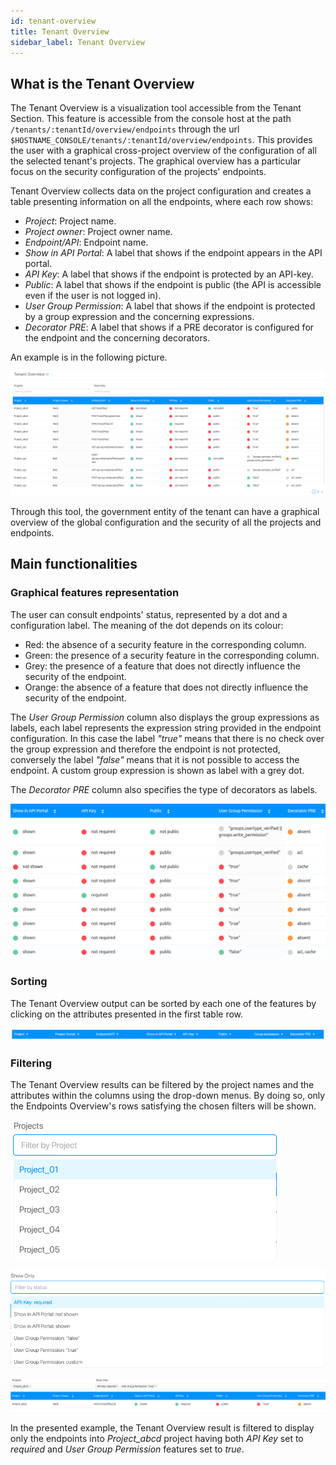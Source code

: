 ```yaml
---
id: tenant-overview
title: Tenant Overview
sidebar_label: Tenant Overview
---
```

## What is the Tenant Overview

The Tenant Overview is a visualization tool accessible from the Tenant Section. This feature is accessible from the console host at the path `/tenants/:tenantId/overview/endpoints` through the url `$HOSTNAME_CONSOLE/tenants/:tenantId/overview/endpoints`. This provides the user with a graphical cross-project overview of the configuration of all the selected tenant's projects. The graphical overview has a particular focus on the security configuration of the projects' endpoints.  

Tenant Overview collects data on the project configuration and creates a table presenting information on all the endpoints, where each row shows:
* *Project*: Project name.
* *Project owner*: Project owner name.
* *Endpoint/API*: Endpoint name.
* *Show in API Portal*: A label that shows if the endpoint appears in the API portal.
* *API Key*: A label that shows if the endpoint is protected by an API-key.
* *Public*: A label that shows if the endpoint is public (the API is accessible even if the user is not logged in).
* *User Group Permission*: A label that shows if the endpoint is protected by a group expression and the concerning expressions.
* *Decorator PRE*: A label that shows if a PRE decorator is configured for the endpoint and the concerning decorators.  

An example is in the following picture.

![Endpoints Overview visualization](img/endpoints-overview-visualization.png)

Through this tool, the government entity of the tenant can have a graphical overview of the global configuration and the security of all the projects and endpoints.

## Main functionalities

### Graphical features representation

The user can consult endpoints' status, represented by a dot and a configuration label. The meaning of the dot depends on its colour:

* Red: the absence of a security feature in the corresponding column.
* Green: the presence of a security feature in the corresponding column.
* Grey: the presence of a feature that does not directly influence the security of the endpoint.
* Orange: the absence of a feature that does not directly influence the security of the endpoint.

The *User Group Permission* column also displays the group expressions as labels, each label represents the expression string provided in the endpoint configuration. In this case the label *"true"* means that there is no check over the group expression and therefore the endpoint is not protected, conversely the label *"false"* means that it is not possible to access the endpoint. A custom group expression is shown as label with a grey dot.  

The *Decorator PRE* column also specifies the type of decorators as labels.  

![Graphical features](img/graphical-features.png)  

### Sorting

The Tenant Overview output can be sorted by each one of the features by clicking on the attributes presented in the first table row.

![Sort](img/sort.png)

### Filtering

The Tenant Overview results can be filtered by the project names and the attributes within the columns using the drop-down menus. By doing so, only the Endpoints Overview's rows satisfying the chosen filters will be shown.

![Project filter](img/project-name-filter.png)

![Feature filter](img/feature-filter.png)

![Filter](img/filter.png)

In the presented example, the Tenant Overview result is filtered to display only the endpoints into *Project_abcd* project having both *API Key* set to *required* and *User Group Permission* features set to *true*.  
